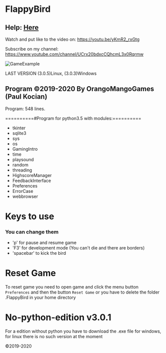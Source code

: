 # FlappyBird 

## Help: [Here](https://github.com/OrangoMango/FlappyBird/wiki/Run-exe-file-on-windows)  




Watch and put like to the video on: https://youtu.be/yKmR2_rxGtg

Subscribe on my channel: https://www.youtube.com/channel/UCrx20bdxcCQhcmL3x0Rqrmw

![GameExample](https://user-images.githubusercontent.com/61402409/77571610-f4a49800-6ecd-11ea-9b30-28ac729148d9.png)

LAST VERSION (3.0.5)Linux, (3.0.3)Windows

Program ©2019-2020 By OrangoMangoGames (Paul Kocian)
----------------------------------------------------
Program: 548 lines.

==========#Program for python3.5 with modules:==========
<ul>
<li> tkinter </li>
<li> sqlite3 </li>
<li> sys </li>
<li> os </li>
<li> GamingIntro </li>
<li> time </li>
<li> playsound </li>
<li> random </li>
<li> threading </li>
<li> HighscoreManager </li>
<li> FeedbackInterface </li>
<li> Preferences </li>
<li> ErrorCase </li>
<li> webbrowser </li>
</ul>
  
# Keys to use
### You can change them
<ul>
<li> 'p' for pause and resume game
<li> 'F3' for development mode (You can't die and there are borders)
<li> 'spacebar' to kick the bird
</ul>

# Reset Game

To reset game you need to open game and click the menu button ```Preferences``` and then the button ```Reset Game``` or you have to delete the folder .FlappyBird in your home directory

# No-python-edition v3.0.1

For a edition without python you have to download the .exe file for windows, for linux there is no such version at the moment

©2019-2020
